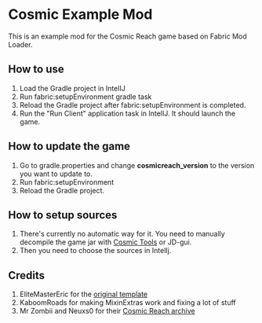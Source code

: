 # Cosmic Example Mod

This is an example mod for the Cosmic Reach game based on Fabric Mod Loader.

## How to use

1. Load the Gradle project in IntelIJ
2. Run fabric:setupEnvironment gradle task
3. Reload the Gradle project after fabric:setupEnvironment is completed.
4. Run the "Run Client" application task in IntelIJ. It should launch the game.

## How to update the game
1. Go to gradle.properties and change **cosmicreach_version** to the version you want to update to.
2. Run fabric:setupEnvironment
3. Reload the Gradle project.

## How to setup sources

1. There's currently no automatic way for it. You need to manually decompile the game jar with [Cosmic Tools](https://github.com/Y2Kwastaken/CosmicTools/) or JD-gui.
2. Then you need to choose the sources in IntelIj.

## Credits

1. EliteMasterEric for the [original template](https://github.com/EliteMasterEric/HelloWorldFabric)
2. KaboomRoads for making MixinExtras work and fixing a lot of stuff
3. Mr Zombii and Neuxs0 for their [Cosmic Reach archive](https://github.com/CRModders/CosmicArchive)
